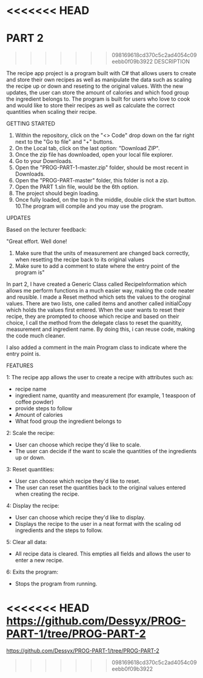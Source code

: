 <<<<<<< HEAD
=======
# PART 2

>>>>>>> 098169618cd370c5c2ad4054c09eebb0f09b3922
DESCRIPTION

The recipe app project is a program built with C# that allows users to create and store their own recipes
as well as manipulate the data such as scaling the recipe up or down and reseting to the original values. 
With the new updates, the user can store the amount of calories and which food group the ingredient belongs to.
The program is built for users who love to cook and would like to store their recipes as well as calculate 
the correct quantities when scaling their recipe. 

GETTING STARTED

1. Within the repository, click on the "<> Code" drop down on the far right 
   next to the "Go to file" and "+" buttons.
2. On the Local tab, click on the last option: "Download ZIP".
3. Once the zip file has downloaded, open your local file explorer.
4. Go to your Downloads.
5. Open the "PROG-PART-1-master.zip" folder, should be most recent in Downloads.
6. Open the "PROG-PART-master" folder, this folder is not a zip.
7. Open the PART 1.sln file, would be the 6th option.
8. The project should begin loading.
9. Once fully loaded, on the top in the middle, double click the start button.
10.The program will compile and you may use the program. 


UPDATES

Based on the lecturer feedback:

"Great effort. Well done! 
1. Make sure that the units of measurement are changed back correctly, when resetting the recipe back to its original values
2. Make sure to add a comment to state where the entry point of the program is"

In part 2, I have created a Generic Class called RecipeInformation which allows me perform functions in a much easier way, 
making the code neater and reusible. I made a Reset method which sets the values to the oroginal values. 
There are two lists, one called items and another called initialCopy which holds the values first entered.
When the user wants to reset their recipe, they are prompted to choose which recipe and based on their choice,
I call the method from the delegate class to reset the quanitity, measurement and ingredient name. 
By doing this, i can reuse code, making the code much cleaner. 

I also added a comment in the main Program class to indicate where the entry point is.


FEATURES

1: The recipe app allows the user to create a recipe with attributes such as:
- recipe name
- ingredient name, quantity and measurement (for example, 1 teaspoon of coffee powder)
- provide steps to follow
- Amount of calories
- What food group the ingredient belongs to

2: Scale the recipe:
- User can choose which recipe they'd like to scale.
- The user can decide if the want to scale the quantities of the ingredients up or down.

3: Reset quantities:
- User can choose which recipe they'd like to reset.
- The user can reset the quantities back to the original values entered when creating 
  the recipe.

4: Display the recipe:
- User can choose which recipe they'd like to display.
- Displays the recipe to the user in a neat format with the scaling od ingredients and 
  the steps to follow.

5: Clear all data:
- All recipe data is cleared. This empties all fields and allows the user to enter a new
  recipe.

6: Exits the program:
- Stops the program from running.

<<<<<<< HEAD
https://github.com/Dessyx/PROG-PART-1/tree/PROG-PART-2
=======
https://github.com/Dessyx/PROG-PART-1/tree/PROG-PART-2
>>>>>>> 098169618cd370c5c2ad4054c09eebb0f09b3922
